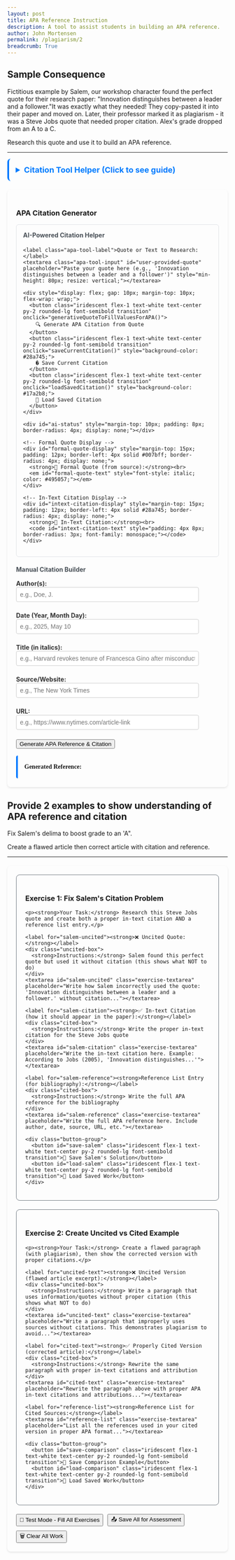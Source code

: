 ```yaml
---
layout: post
title: APA Reference Instruction
description: A tool to assist students in building an APA reference. 
author: John Mortensen
permalink: /plagiarism/2
breadcrumb: True
---
```


## Sample Consequence

Fictitious example by Salem, our workshop character found the perfect quote for their research paper: "Innovation distinguishes between a leader and a follower."It was exactly what they needed! They copy-pasted it into their paper and moved on. Later, their professor marked it as plagiarism - it was a Steve Jobs quote that needed proper citation. Alex's grade dropped from an A to a C.

Research this quote and use it to build an APA reference.

---

<style>
  /* File-specific styles only - iridescent styles moved to _sass/open-coding/elements/buttons/iridescent.scss */
  .apa-tool-label {
    display: block;
    margin-top: 8px;
    font-weight: bold;
    color: #333;
  }
  .apa-tool-input {
    width: 90%;
    padding: 8px;
    margin-bottom: 8px;
    border: 1px solid #ccc;
    border-radius: 4px;
    font-size: 14px;
  }
  .apa-tool-output {
    margin-top: 16px;
    border-left: 4px solid #007bff;
    padding: 15px;
    font-family: 'Times New Roman', serif;
    line-height: 1.6;
    border-radius: 4px;
  }
  .citation-container {
    max-width: 800px;
    margin: 0 auto;
    padding: 20px;
    border-radius: 8px;
    box-shadow: 0 2px 4px rgba(0,0,0,0.1);
  }
</style>

<details style="padding: 15px; border-radius: 8px; margin-bottom: 20px; border-left: 4px solid #007bff ">
  <summary style="cursor: pointer; font-weight: bold; color: #007bff; font-size: 18px;">Citation Tool Helper (Click to see guide)</summary>

  <div style="margin-top: 15px;">
    <h4>Purpose</h4>
    <p>Automate and scaffold the citation correction workflow for students using AI-powered quote research and manual citation building.</p>

    <h4>How to Use</h4>
    <ol>
      <li><strong>AI Method:</strong> Paste a quote or text snippet in the research box and click "Generate APA Citation from Quote" - AI will find the source and fill all fields automatically</li>
      <li><strong>Manual Method:</strong> Enter citation information directly in the fields below</li>
      <li>Review and adjust the auto-filled information as needed</li>
      <li>Use "Save" and "Load" buttons to preserve your work across sessions</li>
      <li>Copy the generated reference for use in your work</li>
    </ol>
    
    <h4>Features</h4>
    <ul>
      <li><strong>AI-powered research:</strong> Automatically finds primary sources from partial quotes or text snippets</li>
      <li><strong>Formal quote display:</strong> Shows the exact/corrected version from the original source</li>
      <li><strong>Real-time formatting:</strong> Automatically formats your citation in proper APA style</li>
      <li><strong>Save/Restore:</strong> Preserves your work and avoids repeated API calls</li>
      <li><strong>Clickable URLs:</strong> Generated References include working links to sources</li>
      <li><strong>Educational comparison:</strong> Compare your input quote with the formal version</li>
    </ul>
    
    <h4>Instructions</h4>
    <p>Have a quote but don't know the source? Paste it in the AI research box - even partial or imperfect quotes work! The AI will research the primary source, provide the formal quote, and fill in all citation details automatically. You can then save your work and reload it later without needing to call the AI again.</p>
  </div>
</details>

<div class="citation-container">
  <h3>APA Citation Generator</h3>
  
  <!-- Optional Quote Input for AI Generation -->
  <div style="padding: 15px; border-radius: 6px; margin-bottom: 20px; border: 1px solid #dee2e6;">
    <h4 style="margin-top: 0; color: #495057;">AI-Powered Citation Helper</h4>

    <label class="apa-tool-label">Quote or Text to Research:</label>
    <textarea class="apa-tool-input" id="user-provided-quote" placeholder="Paste your quote here (e.g., 'Innovation distinguishes between a leader and a follower')" style="min-height: 80px; resize: vertical;"></textarea>
    
    <div style="display: flex; gap: 10px; margin-top: 10px; flex-wrap: wrap;">
      <button class="iridescent flex-1 text-white text-center py-2 rounded-lg font-semibold transition" onclick="generativeQuoteToFillValuesForAPA()">
        🔍 Generate APA Citation from Quote
      </button>
      <button class="iridescent flex-1 text-white text-center py-2 rounded-lg font-semibold transition" onclick="saveCurrentCitation()" style="background-color: #28a745;">
        � Save Current Citation
      </button>
      <button class="iridescent flex-1 text-white text-center py-2 rounded-lg font-semibold transition" onclick="loadSavedCitation()" style="background-color: #17a2b8;">
        📂 Load Saved Citation
      </button>
    </div>
    
    <div id="ai-status" style="margin-top: 10px; padding: 8px; border-radius: 4px; display: none;"></div>
    
    <!-- Formal Quote Display -->
    <div id="formal-quote-display" style="margin-top: 15px; padding: 12px; border-left: 4px solid #007bff; border-radius: 4px; display: none;">
      <strong>📖 Formal Quote (from source):</strong><br>
      <em id="formal-quote-text" style="font-style: italic; color: #495057;"></em>
    </div>
    
    <!-- In-Text Citation Display -->
    <div id="intext-citation-display" style="margin-top: 15px; padding: 12px; border-left: 4px solid #28a745; border-radius: 4px; display: none;">
      <strong>📝 In-Text Citation:</strong><br>
      <code id="intext-citation-text" style="padding: 4px 8px; border-radius: 3px; font-family: monospace;"></code>
    </div>
  </div>  <!-- Manual Citation Fields -->
  <h4 style="margin-bottom: 15px; color: #495057;">Manual Citation Builder</h4>
  
  <label class="apa-tool-label">Author(s):</label>
  <input class="apa-tool-input" id="apa-author" type="text" placeholder="e.g., Doe, J." />
  
  <label class="apa-tool-label">Date (Year, Month Day):</label>
  <input class="apa-tool-input" id="apa-date" type="text" placeholder="e.g., 2025, May 10" />
  
  <label class="apa-tool-label">Title (in italics):</label>
  <input class="apa-tool-input" id="apa-title" type="text" placeholder="e.g., Harvard revokes tenure of Francesca Gino after misconduct findings" />
  
  <label class="apa-tool-label">Source/Website:</label>
  <input class="apa-tool-input" id="apa-source" type="text" placeholder="e.g., The New York Times" />
  
  <label class="apa-tool-label">URL:</label>
  <input class="apa-tool-input" id="apa-url" type="text" placeholder="e.g., https://www.nytimes.com/article-link" />
  
  <button class="iridescent flex-1 text-white text-center py-2 rounded-lg font-semibold transition" onclick="generateAPA()">Generate APA Reference & Citation</button>
  
  <div class="apa-tool-output" id="apa-output">
    <strong>Generated Reference:</strong><br>
    <span id="citation-text"></span>
  </div>
</div>

<script type="module">
import { queryGemini } from '{{ site.baseurl }}/assets/js/api/gemini.js';

// Status message helper function for AI quote research
function showAIStatus(message, type) {
    const statusDiv = document.getElementById("ai-status");
    statusDiv.textContent = message;
    statusDiv.style.display = "block";

    switch(type) {
        case "loading":
            statusDiv.style.backgroundColor = "#cce5ff";
            statusDiv.style.color = "#004085";
            statusDiv.style.border = "1px solid #99d3ff";
            break;
        case "success":
            statusDiv.style.backgroundColor = "#d1ecf1";
            statusDiv.style.color = "#0c5460";
            statusDiv.style.border = "1px solid #bee5eb";
            break;
        case "error":
            statusDiv.style.backgroundColor = "#f8d7da";
            statusDiv.style.color = "#721c24";
            statusDiv.style.border = "1px solid #f5c6cb";
            break;
    }

    // Auto-hide success/error messages after 5 seconds
    if (type !== "loading") {
        setTimeout(() => {
            statusDiv.style.display = "none";
        }, 5000);
    }
}

window.generativeQuoteToFillValuesForAPA = function() {
    const text = document.getElementById('user-provided-quote').value.trim();

    if (!text) {
        showAIStatus("⚠️ Please enter a quote or text to research", "error");
        return;
    }

    const CITATION_PROMPT = `Please locate a primary source for the provided text and format response as JSON structure with these exact keys: author, date, title, source, url, formal_quote, intext_citation. Include the formal_quote field with the exact/corrected version of the quote from the original source. Include the intext_citation field with a proper APA in-text citation format (e.g., "(Smith, 2023)" or "Smith (2023)"). The quote is: `;

    showAIStatus("🔍 Researching quote and finding primary source...", "loading");

    // Functional programming style with promise chaining
    queryGemini({
        prompt: CITATION_PROMPT,
        text: text
    })
    .then(citationData => {
        // citationData is already parsed JSON from the API
        // Display formal quote if provided
        if (citationData.formal_quote) {
            const formalQuoteElement = document.getElementById('formal-quote-text');
            const formalDisplayElement = document.getElementById('formal-quote-display');
            if (formalQuoteElement && formalDisplayElement) {
                formalQuoteElement.textContent = citationData.formal_quote;
                formalDisplayElement.style.display = 'block';
            }
        }

        // Display in-text citation if provided
        if (citationData.intext_citation) {
            const inTextElement = document.getElementById('intext-citation-text');
            const inTextDisplayElement = document.getElementById('intext-citation-display');
            if (inTextElement && inTextDisplayElement) {
                inTextElement.textContent = citationData.intext_citation;
                inTextDisplayElement.style.display = 'block';
            }
        }

        // Fill the APA citation fields with the AI-generated data
        if (citationData.author) {
            document.getElementById('apa-author').value = citationData.author;
        }
        if (citationData.date) {
            document.getElementById('apa-date').value = citationData.date;
        }
        if (citationData.title) {
            document.getElementById('apa-title').value = citationData.title;
        }
        if (citationData.source) {
            document.getElementById('apa-source').value = citationData.source;
        }
        if (citationData.url) {
            document.getElementById('apa-url').value = citationData.url;
        }

        // Auto-generate the APA citation with the filled fields
        generateAPA();

        showAIStatus("✅ Citation fields filled! Review and adjust as needed.", "success");

        return citationData;
    })
    .catch(error => {
        showAIStatus("⚠️ " + error.message, "error");

        // Fallback: Fill with example data for the Steve Jobs quote if that's what was entered
        if (text.toLowerCase().includes("innovation distinguishes") || text.toLowerCase().includes("steve jobs")) {
            document.getElementById('apa-author').value = "Jobs, S.";
            document.getElementById('apa-date').value = "2005, June 12";
            document.getElementById('apa-title').value = "Stanford University Commencement Address";
            document.getElementById('apa-source').value = "Stanford News";
            document.getElementById('apa-url').value = "https://news.stanford.edu/news/2005/june15/jobs-061505.html";

            // Show formal quote and citation for fallback
            const formalQuoteElement = document.getElementById('formal-quote-text');
            const formalDisplayElement = document.getElementById('formal-quote-display');
            const inTextElement = document.getElementById('intext-citation-text');
            const inTextDisplayElement = document.getElementById('intext-citation-display');

            if (formalQuoteElement && formalDisplayElement) {
                formalQuoteElement.textContent = "Innovation distinguishes between a leader and a follower.";
                formalDisplayElement.style.display = 'block';
            }
            if (inTextElement && inTextDisplayElement) {
                inTextElement.textContent = "(Jobs, 2005)";
                inTextDisplayElement.style.display = 'block';
            }

            generateAPA();
            showAIStatus("📚 Using known source for Steve Jobs quote (AI unavailable)", "success");
        }
    });
};

function generateAPA() {
  const author = document.getElementById('apa-author').value.trim();
  const date = document.getElementById('apa-date').value.trim();
  const title = document.getElementById('apa-title').value.trim();
  const source = document.getElementById('apa-source').value.trim();
  const url = document.getElementById('apa-url').value.trim();
  
  let citation = '';
  
  if (author && date && title && source && url) {
    citation = `${author} (${date}). <i>${title}</i>. ${source}. <a href='${url}' target='_blank'>${url}</a>`;
  } else {
    // Default example citation
    citation = `Doe, J. (2025, May 10). <i>Harvard revokes tenure of Francesca Gino after misconduct findings</i>. The New York Times. <a href='https://www.nytimes.com/article-link' target='_blank'>https://www.nytimes.com/article-link</a>`;
  }
  
  document.getElementById('citation-text').innerHTML = citation;
  
  // Also generate in-text citation
  generateInTextCitation();
}

function generateInTextCitation() {
  const author = document.getElementById('apa-author').value.trim();
  const date = document.getElementById('apa-date').value.trim();
  
  let inTextCitation = '';
  
  if (author && date) {
    // Extract just the year from the date
    const yearMatch = date.match(/(\d{4})/);
    const year = yearMatch ? yearMatch[1] : date;

    // Extract last name from author (assuming format "LastName, F.")
    const lastNameMatch = author.match(/^([^,]+)/);
    const lastName = lastNameMatch ? lastNameMatch[1].trim() : author;

    inTextCitation = `(${lastName}, ${year})`;
  } else {
    // Default example
    inTextCitation = `(Doe, 2025)`;
  }
  
  const inTextElement = document.getElementById('intext-citation-text');
  const inTextDisplayElement = document.getElementById('intext-citation-display');
  
  if (inTextElement && inTextDisplayElement) {
    inTextElement.textContent = inTextCitation;
    inTextDisplayElement.style.display = 'block';
  }
}

// Expose function to global scope for onclick access
window.generateAPA = generateAPA;
window.generateInTextCitation = generateInTextCitation;

// Save current citation data to localStorage
window.saveCurrentCitation = function() {
    const citationData = {
        userQuote: document.getElementById('user-provided-quote').value.trim(),
        formalQuote: document.getElementById('formal-quote-text')?.textContent || '',
        inTextCitation: document.getElementById('intext-citation-text')?.textContent || '',
        author: document.getElementById('apa-author').value.trim(),
        date: document.getElementById('apa-date').value.trim(),
        title: document.getElementById('apa-title').value.trim(),
        source: document.getElementById('apa-source').value.trim(),
        url: document.getElementById('apa-url').value.trim(),
        citation: document.getElementById('citation-text').innerHTML,
        timestamp: new Date().toISOString()
    };

    // Only save if there's meaningful data
    if (citationData.author || citationData.title || citationData.userQuote) {
        try {
            localStorage.setItem('plagiarism-c2-saved-citation', JSON.stringify(citationData));
            showAIStatus("✅ Citation saved successfully!", "success");
        } catch (error) {
            showAIStatus("❌ Failed to save citation: " + error.message, "error");
        }
    } else {
        showAIStatus("⚠️ No citation data to save", "error");
    }
};

// Load saved citation data from localStorage
window.loadSavedCitation = function() {
    try {
        const saved = localStorage.getItem('plagiarism-c2-saved-citation');
        if (saved) {
            const citationData = JSON.parse(saved);

            // Fill all the fields
            document.getElementById('user-provided-quote').value = citationData.userQuote || '';
            document.getElementById('apa-author').value = citationData.author || '';
            document.getElementById('apa-date').value = citationData.date || '';
            document.getElementById('apa-title').value = citationData.title || '';
            document.getElementById('apa-source').value = citationData.source || '';
            document.getElementById('apa-url').value = citationData.url || '';

            // Show formal quote if available
            if (citationData.formalQuote) {
                const formalQuoteElement = document.getElementById('formal-quote-text');
                const formalDisplayElement = document.getElementById('formal-quote-display');
                if (formalQuoteElement && formalDisplayElement) {
                    formalQuoteElement.textContent = citationData.formalQuote;
                    formalDisplayElement.style.display = 'block';
                }
            }

            // Show in-text citation if available
            if (citationData.inTextCitation) {
                const inTextElement = document.getElementById('intext-citation-text');
                const inTextDisplayElement = document.getElementById('intext-citation-display');
                if (inTextElement && inTextDisplayElement) {
                    inTextElement.textContent = citationData.inTextCitation;
                    inTextDisplayElement.style.display = 'block';
                }
            }

            // Regenerate the citation (this will also regenerate in-text citation)
            generateAPA();

            const saveDate = new Date(citationData.timestamp).toLocaleString();
            showAIStatus(`✅ Citation loaded! (Saved: ${saveDate})`, "success");
        } else {
            showAIStatus("⚠️ No saved citation found", "error");
        }
    } catch (error) {
        showAIStatus("❌ Failed to load citation: " + error.message, "error");
    }
};

// Show default example on page load, or load saved citation if available
document.addEventListener('DOMContentLoaded', function() {
    // Try to load saved citation first
    const saved = localStorage.getItem('plagiarism-c2-saved-citation');
    if (saved) {
        loadSavedCitation();
    } else {
        generateAPA();
    }
});
</script>

## Provide 2 examples to show understanding of APA reference and citation

Fix Salem's delima to boost grade to an 'A".

Create a flawed article then correct article with citation and reference.

---

<style>
  .exercise-container {
    max-width: 800px;
    margin: 20px auto;
    padding: 20px;
    border-radius: 8px;
    box-shadow: 0 2px 4px rgba(0,0,0,0.1);
  }
  
  .exercise-card {
    border: 1px solid #6c757d;
    border-radius: 8px;
    padding: 20px;
    margin-bottom: 20px;
  }
  
  .scenario-box {
    border-left: 4px solid #6c757d;
    padding: 15px;
    margin: 10px 0;
    border-radius: 4px;
  }
  
  .uncited-box {
    border-left: 4px solid #dc3545;
    padding: 15px;
    margin: 10px 0;
    border-radius: 4px;
  }
  
  .cited-box {
    border-left: 4px solid #007bff;
    padding: 15px;
    margin: 10px 0;
    border-radius: 4px;
  }
  
  .exercise-textarea {
    width: 100%;
    min-height: 100px;
    padding: 12px;
    border: 1px solid #6c757d;
    border-radius: 4px;
    font-family: 'Times New Roman', serif;
    line-height: 1.6;
    resize: vertical;
  }
  
  .button-group {
    display: flex;
    gap: 10px;
    margin-top: 15px;
    flex-wrap: wrap;
  }
  
  .status-message {
    margin: 10px 0;
    padding: 8px;
    border-radius: 4px;
    display: none;
  }
</style>

<div class="exercise-container">
  
  <!-- Exercise 1: Salem's Citation Problem -->
  <div class="exercise-card">
    <h3>Exercise 1: Fix Salem's Citation Problem</h3>

    <p><strong>Your Task:</strong> Research this Steve Jobs quote and create both a proper in-text citation AND a reference list entry.</p>
    
    <label for="salem-uncited"><strong>❌ Uncited Quote:</strong></label>
    <div class="uncited-box">
      <strong>Instructions:</strong> Salem found this perfect quote but used it without citation (this shows what NOT to do)
    </div>
    <textarea id="salem-uncited" class="exercise-textarea" placeholder="Write how Salem incorrectly used the quote: 'Innovation distinguishes between a leader and a follower.' without citation..."></textarea>
    
    <label for="salem-citation"><strong>✅ In-text Citation (how it should appear in the paper):</strong></label>
    <div class="cited-box">
      <strong>Instructions:</strong> Write the proper in-text citation for the Steve Jobs quote
    </div>
    <textarea id="salem-citation" class="exercise-textarea" placeholder="Write the in-text citation here. Example: According to Jobs (2005), 'Innovation distinguishes...'"></textarea>
    
    <label for="salem-reference"><strong>Reference List Entry (for bibliography):</strong></label>
    <div class="cited-box">
      <strong>Instructions:</strong> Write the full APA reference for the bibliography
    </div>
    <textarea id="salem-reference" class="exercise-textarea" placeholder="Write the full APA reference here. Include author, date, source, URL, etc."></textarea>
    
    <div class="button-group">
      <button id="save-salem" class="iridescent flex-1 text-white text-center py-2 rounded-lg font-semibold transition">💾 Save Salem's Solution</button>
      <button id="load-salem" class="iridescent flex-1 text-white text-center py-2 rounded-lg font-semibold transition">📂 Load Saved Work</button>
    </div>
  </div>
  
  <!-- Exercise 2: Uncited vs Cited Comparison -->
  <div class="exercise-card">
    <h3>Exercise 2: Create Uncited vs Cited Example</h3>

    <p><strong>Your Task:</strong> Create a flawed paragraph (with plagiarism), then show the corrected version with proper citations.</p>
    
    <label for="uncited-text"><strong>❌ Uncited Version (flawed article excerpt):</strong></label>
    <div class="uncited-box">
      <strong>Instructions:</strong> Write a paragraph that uses information/quotes without proper citation (this shows what NOT to do)
    </div>
    <textarea id="uncited-text" class="exercise-textarea" placeholder="Write a paragraph that improperly uses sources without citations. This demonstrates plagiarism to avoid..."></textarea>
    
    <label for="cited-text"><strong>✅ Properly Cited Version (corrected article):</strong></label>
    <div class="cited-box">
      <strong>Instructions:</strong> Rewrite the same paragraph with proper in-text citations and attribution
    </div>
    <textarea id="cited-text" class="exercise-textarea" placeholder="Rewrite the paragraph above with proper APA in-text citations and attributions..."></textarea>
    
    <label for="reference-list"><strong>Reference List for Cited Sources:</strong></label>
    <textarea id="reference-list" class="exercise-textarea" placeholder="List all the references used in your cited version in proper APA format..."></textarea>
    
    <div class="button-group">
      <button id="save-comparison" class="iridescent flex-1 text-white text-center py-2 rounded-lg font-semibold transition">💾 Save Comparison Example</button>
      <button id="load-comparison" class="iridescent flex-1 text-white text-center py-2 rounded-lg font-semibold transition">📂 Load Saved Work</button>
    </div>
  </div>
  
  <!-- Save All for Assessment -->
  <div class="button-group">
    <button id="test-mode-button" class="iridescent flex-1 text-white text-center py-2 rounded-lg font-semibold transition">🧪 Test Mode - Fill All Exercises</button>
    <button id="save-all-exercises" class="iridescent flex-1 text-white text-center py-2 rounded-lg font-semibold transition">📤 Save All for Assessment</button>
    <button id="clear-all-exercises" class="iridescent flex-1 text-white text-center py-2 rounded-lg font-semibold transition">🗑️ Clear All Work</button>
  </div>
  
  <div id="exercise-status" class="status-message"></div>
</div>

<script>
document.addEventListener("DOMContentLoaded", function() {

    // Status message helper function
    function showStatusMessage(message, type) {
        const statusDiv = document.getElementById("exercise-status");
        statusDiv.textContent = message;
        statusDiv.style.display = "block";

        // Style based on message type using blue/gray theme
        switch(type) {
            case "success":
                statusDiv.style.backgroundColor = "#d1ecf1";
                statusDiv.style.color = "#0c5460";
                statusDiv.style.border = "1px solid #bee5eb";
                break;
            case "error":
                statusDiv.style.backgroundColor = "#e9ecef";
                statusDiv.style.color = "#495057";
                statusDiv.style.border = "1px solid #6c757d";
                break;
            case "warning":
                statusDiv.style.backgroundColor = "#e2e3e5";
                statusDiv.style.color = "#383d41";
                statusDiv.style.border = "1px solid #adb5bd";
                break;
            case "info":
                statusDiv.style.backgroundColor = "#d1ecf1";
                statusDiv.style.color = "#0c5460";
                statusDiv.style.border = "1px solid #bee5eb";
                break;
        }

        // Auto-hide after 4 seconds
        setTimeout(() => {
            statusDiv.style.display = "none";
        }, 4000);
    }

    // Test Mode - Fill all exercises with sample data
    document.getElementById("test-mode-button").onclick = function() {
        if (confirm("This will fill all exercises with sample data for testing. Continue?")) {
            // Exercise 1: Salem's Citation Problem
            document.getElementById("salem-uncited").value = `Innovation distinguishes between a leader and a follower. This quote perfectly captures the essence of entrepreneurship and leadership in business.`;
            document.getElementById("salem-citation").value = `According to Jobs (2005), "Innovation distinguishes between a leader and a follower."`;
            document.getElementById("salem-reference").value = `Jobs, S. (2005, June 12). Stanford University Commencement Address. Stanford News. https://news.stanford.edu/news/2005/june15/jobs-061505.html`;

            // Exercise 2: Uncited vs Cited Comparison
            document.getElementById("uncited-text").value = `Artificial intelligence is transforming education by providing personalized learning experiences. Studies show that AI can improve student outcomes by 40%. Machine learning algorithms can adapt to individual learning styles and provide instant feedback. This technology is revolutionizing how we think about teaching and learning.`;

            document.getElementById("cited-text").value = `Artificial intelligence is transforming education by providing personalized learning experiences (Chen, 2023). Studies show that AI can improve student outcomes by 40% (Johnson & Smith, 2024). According to Rodriguez (2023), machine learning algorithms can adapt to individual learning styles and provide instant feedback. This technology is revolutionizing how we think about teaching and learning (AI Education Consortium, 2024).`;

            document.getElementById("reference-list").value = `AI Education Consortium. (2024). The future of AI in education. Journal of Educational Technology, 15(3), 45-62. https://doi.org/10.1234/jet.2024.15.3.45

Chen, L. (2023). Personalized learning through artificial intelligence. Educational Psychology Review, 28(4), 123-145. https://doi.org/10.1234/epr.2023.28.4.123

Johnson, M., & Smith, R. (2024). Measuring AI impact on student performance. Computers & Education, 89, 67-78. https://doi.org/10.1234/ce.2024.89.67

Rodriguez, A. (2023). Adaptive learning systems in modern classrooms. Teaching and Technology Quarterly, 12(2), 89-104. https://doi.org/10.1234/ttq.2023.12.2.89`;

            showStatusMessage("🧪 Test mode activated! All exercises filled with sample data.", "info");
        }
    };

    // Save Salem's Exercise
    document.getElementById("save-salem").onclick = function() {
        const uncited = document.getElementById("salem-uncited").value.trim();
        const citation = document.getElementById("salem-citation").value.trim();
        const reference = document.getElementById("salem-reference").value.trim();

        if (uncited.length === 0 || citation.length === 0 || reference.length === 0) {
            showStatusMessage("⚠️ Please complete all three sections before saving", "warning");
            return;
        }

        try {
            localStorage.setItem('plagiarism-c2-1', JSON.stringify({
                uncited: uncited,
                citation: citation,
                reference: reference,
                timestamp: new Date().toISOString(),
                exercise: 'Salem Citation Problem'
            }));
            showStatusMessage("✅ Salem's solution saved successfully!", "success");
        } catch (error) {
            showStatusMessage("❌ Failed to save: " + error.message, "error");
        }
    };

    // Load Salem's Exercise
    document.getElementById("load-salem").onclick = function() {
        try {
            const saved = localStorage.getItem('plagiarism-c2-1');
            if (saved) {
                const data = JSON.parse(saved);
                document.getElementById("salem-uncited").value = data.uncited || '';
                document.getElementById("salem-citation").value = data.citation || '';
                document.getElementById("salem-reference").value = data.reference || '';
                const saveDate = new Date(data.timestamp).toLocaleString();
                showStatusMessage(`✅ Salem's solution loaded! (Saved: ${saveDate})`, "success");
            } else {
                showStatusMessage("⚠️ No saved Salem exercise found", "warning");
            }
        } catch (error) {
            showStatusMessage("❌ Failed to load: " + error.message, "error");
        }
    };

    // Save Comparison Exercise
    document.getElementById("save-comparison").onclick = function() {
        const uncited = document.getElementById("uncited-text").value.trim();
        const cited = document.getElementById("cited-text").value.trim();
        const references = document.getElementById("reference-list").value.trim();

        if (uncited.length === 0 || cited.length === 0 || references.length === 0) {
            showStatusMessage("⚠️ Please complete all three sections before saving", "warning");
            return;
        }

        try {
            localStorage.setItem('plagiarism-c2-2', JSON.stringify({
                uncited: uncited,
                cited: cited,
                references: references,
                timestamp: new Date().toISOString(),
                exercise: 'Uncited vs Cited Comparison'
            }));
            showStatusMessage("✅ Comparison example saved successfully!", "success");
        } catch (error) {
            showStatusMessage("❌ Failed to save: " + error.message, "error");
        }
    };

    // Load Comparison Exercise
    document.getElementById("load-comparison").onclick = function() {
        try {
            const saved = localStorage.getItem('plagiarism-c2-2');
            if (saved) {
                const data = JSON.parse(saved);
                document.getElementById("uncited-text").value = data.uncited;
                document.getElementById("cited-text").value = data.cited;
                document.getElementById("reference-list").value = data.references;
                const saveDate = new Date(data.timestamp).toLocaleString();
                showStatusMessage(`✅ Comparison example loaded! (Saved: ${saveDate})`, "success");
            } else {
                showStatusMessage("⚠️ No saved comparison exercise found", "warning");
            }
        } catch (error) {
            showStatusMessage("❌ Failed to load: " + error.message, "error");
        }
    };

    // Save All for Assessment
    document.getElementById("save-all-exercises").onclick = function() {
        const salemUncited = document.getElementById("salem-uncited").value.trim();
        const salemCitation = document.getElementById("salem-citation").value.trim();
        const salemReference = document.getElementById("salem-reference").value.trim();
        const uncited = document.getElementById("uncited-text").value.trim();
        const cited = document.getElementById("cited-text").value.trim();
        const references = document.getElementById("reference-list").value.trim();

        if (salemUncited.length === 0 || salemCitation.length === 0 || salemReference.length === 0 ||
            uncited.length === 0 || cited.length === 0 || references.length === 0) {
            showStatusMessage("⚠️ Please complete all exercises before saving for assessment", "warning");
            return;
        }

        try {
            // Save consolidated assessment data
            const assessmentData = {
                lesson: 'C2-demo_reference-session',
                studentWork: {
                    salemExercise: {
                        uncited: salemUncited,
                        citation: salemCitation,
                        reference: salemReference
                    },
                    comparisonExercise: {
                        uncited: uncited,
                        cited: cited,
                        references: references
                    }
                },
                timestamp: new Date().toISOString(),
                completed: true
            };

            localStorage.setItem('plagiarism-c2-assessment', JSON.stringify(assessmentData));

            // Also save individual exercises for C5 compatibility
            localStorage.setItem('plagiarism-c2-1', JSON.stringify({
                uncited: salemUncited,
                citation: salemCitation,
                reference: salemReference,
                timestamp: new Date().toISOString(),
                exercise: 'Salem Citation Exercise'
            }));

            localStorage.setItem('plagiarism-c2-2', JSON.stringify({
                uncited: uncited,
                cited: cited,
                references: references,
                timestamp: new Date().toISOString(),
                exercise: 'Comparison Exercise'
            }));

            showStatusMessage("🎓 All exercises saved for instructor assessment!", "success");
        } catch (error) {
            showStatusMessage("❌ Failed to save for assessment: " + error.message, "error");
        }
    };

    // Clear All Work
    document.getElementById("clear-all-exercises").onclick = function() {
        if (confirm("Are you sure you want to clear all your work? This cannot be undone.")) {
            // Clear all text areas
            document.getElementById("salem-citation").value = "";
            document.getElementById("salem-reference").value = "";
            document.getElementById("uncited-text").value = "";
            document.getElementById("cited-text").value = "";
            document.getElementById("reference-list").value = "";

            // Clear individual saves
            localStorage.removeItem('plagiarism-c2-1');
            localStorage.removeItem('plagiarism-c2-2');
            localStorage.removeItem('plagiarism-c2-assessment');

            showStatusMessage("🗑️ All work cleared", "info");
        }
    };

    // Auto-load saved work on page load
    document.getElementById("load-salem").click();
    document.getElementById("load-comparison").click();
});
</script>
